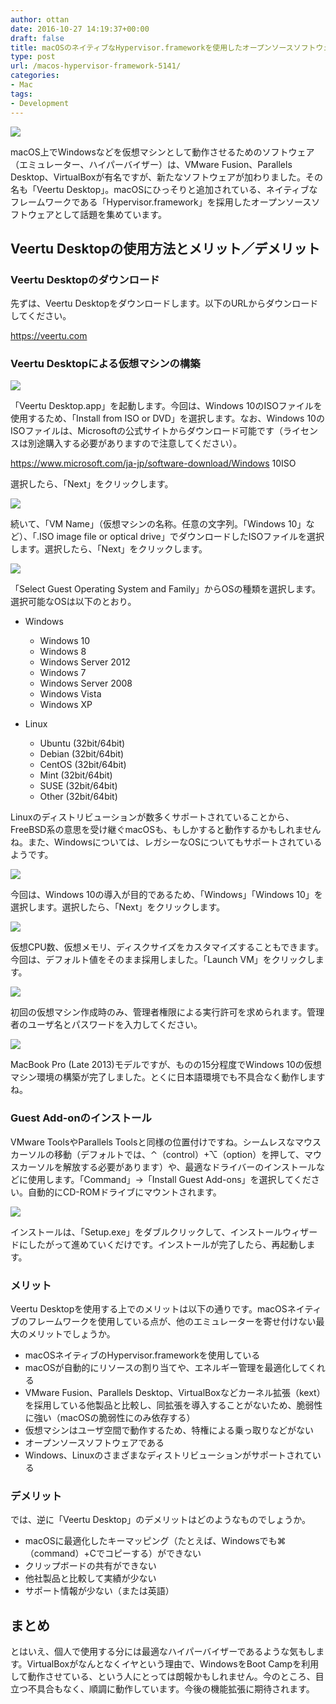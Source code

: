 ```yaml
---
author: ottan
date: 2016-10-27 14:19:37+00:00
draft: false
title: macOSのネイティブなHypervisor.frameworkを使用したオープンソースソフトウェア「Veertu Desktop」
type: post
url: /macos-hypervisor-framework-5141/
categories:
- Mac
tags:
- Development
---
```


![](/images/2016/10/161027-5812042cf26a9.jpg)






macOS上でWindowsなどを仮想マシンとして動作させるためのソフトウェア（エミュレーター、ハイパーバイザー）は、VMware Fusion、Parallels Desktop、VirtualBoxが有名ですが、新たなソフトウェアが加わりました。その名も「Veertu Desktop」。macOSにひっそりと追加されている、ネイティブなフレームワークである「Hypervisor.framework」を採用したオープンソースソフトウェアとして話題を集めています。





## Veertu Desktopの使用方法とメリット／デメリット





### Veertu Desktopのダウンロード





先ずは、Veertu Desktopをダウンロードします。以下のURLからダウンロードしてください。



https://veertu.com



### Veertu Desktopによる仮想マシンの構築





![](/images/2016/10/161027-5812043503ac2.png)






「Veertu Desktop.app」を起動します。今回は、Windows 10のISOファイルを使用するため、「Install from ISO or DVD」を選択します。なお、Windows 10のISOファイルは、Microsoftの公式サイトからダウンロード可能です（ライセンスは別途購入する必要がありますので注意してください）。



https://www.microsoft.com/ja-jp/software-download/Windows 10ISO



選択したら、「Next」をクリックします。





![](/images/2016/10/161027-58120439dc3d3.png)






続いて、「VM Name」（仮想マシンの名称。任意の文字列。「Windows 10」など）、「.ISO image file or optical drive」でダウンロードしたISOファイルを選択します。選択したら、「Next」をクリックします。





![](/images/2016/10/161027-5812043ee161d.png)






「Select Guest Operating System and Family」からOSの種類を選択します。選択可能なOSは以下のとおり。






  * Windows

    * Windows 10
    * Windows 8
    * Windows Server 2012
    * Windows 7
    * Windows Server 2008
    * Windows Vista
    * Windows XP




  * Linux

    * Ubuntu (32bit/64bit)
    * Debian (32bit/64bit)
    * CentOS (32bit/64bit)
    * Mint (32bit/64bit)
    * SUSE (32bit/64bit)
    * Other (32bit/64bit)





Linuxのディストリビューションが数多くサポートされていることから、FreeBSD系の意思を受け継ぐmacOSも、もしかすると動作するかもしれませんね。また、Windowsについては、レガシーなOSについてもサポートされているようです。





![](/images/2016/10/161027-5812044477afd.png)






今回は、Windows 10の導入が目的であるため、「Windows」「Windows 10」を選択します。選択したら、「Next」をクリックします。





![](/images/2016/10/161027-58120745d7d28.png)






仮想CPU数、仮想メモリ、ディスクサイズをカスタマイズすることもできます。今回は、デフォルト値をそのまま採用しました。「Launch VM」をクリックします。





![](/images/2016/10/161027-5812044a93c83.png)






初回の仮想マシン作成時のみ、管理者権限による実行許可を求められます。管理者のユーザ名とパスワードを入力してください。





![](/images/2016/10/161027-581207b40ebf5.png)






MacBook Pro (Late 2013)モデルですが、ものの15分程度でWindows 10の仮想マシン環境の構築が完了しました。とくに日本語環境でも不具合なく動作しますね。





### Guest Add-onのインストール





VMware ToolsやParallels Toolsと同様の位置付けですね。シームレスなマウスカーソルの移動（デフォルトでは、⌃（control）+⌥（option）を押して、マウスカーソルを解放する必要があります）や、最適なドライバーのインストールなどに使用します。「Command」→「Install Guest Add-ons」を選択してください。自動的にCD-ROMドライブにマウントされます。





![](/images/2016/10/161027-581208eba7d43.png)






インストールは、「Setup.exe」をダブルクリックして、インストールウィザードにしたがって進めていくだけです。インストールが完了したら、再起動します。





### メリット





Veertu Desktopを使用する上でのメリットは以下の通りです。macOSネイティブのフレームワークを使用している点が、他のエミュレーターを寄せ付けない最大のメリットでしょうか。






  * macOSネイティブのHypervisor.frameworkを使用している
  * macOSが自動的にリソースの割り当てや、エネルギー管理を最適化してくれる
  * VMware Fusion、Parallels Desktop、VirtualBoxなどカーネル拡張（kext）を採用している他製品と比較し、同拡張を導入することがないため、脆弱性に強い（macOSの脆弱性にのみ依存する）
  * 仮想マシンはユーザ空間で動作するため、特権による乗っ取りなどがない
  * オープンソースソフトウェアである
  * Windows、Linuxのさまざまなディストリビューションがサポートされている




### デメリット





では、逆に「Veertu Desktop」のデメリットはどのようなものでしょうか。






  * macOSに最適化したキーマッピング（たとえば、Windowsでも⌘（command）+Cでコピーする）ができない
  * クリップボードの共有ができない
  * 他社製品と比較して実績が少ない
  * サポート情報が少ない（または英語）




## まとめ





とはいえ、個人で使用する分には最適なハイパーバイザーであるような気もします。VirtualBoxがなんとなくイヤという理由で、WindowsをBoot Campを利用して動作させている、という人にとっては朗報かもしれません。今のところ、目立つ不具合もなく、順調に動作しています。今後の機能拡張に期待されます。
